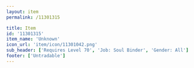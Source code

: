 ```yaml
---
layout: item
permalink: /11301315

title: Item
id: '11301315'
item_name: 'Unknown'
icon_url: 'item/icon/11301042.png'
sub_header: ['Requires Level 70', 'Job: Soul Binder', 'Gender: All']
footer: ['Untradable']
---
```

